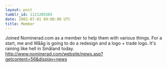 ```yaml
---
layout: post
tumblr_id: 1121205565
date: 2002-07-01 09:00:00 UTC
title: Member
---
```


Joined Nominerad.com as a member to help them with various things. For a start, me and Wååg is going to do a redesign and a logo + trade logo. It's raining like hell in Småland today. http://www.nominerad.com/website/news.asp?getcontent=56&display=news
